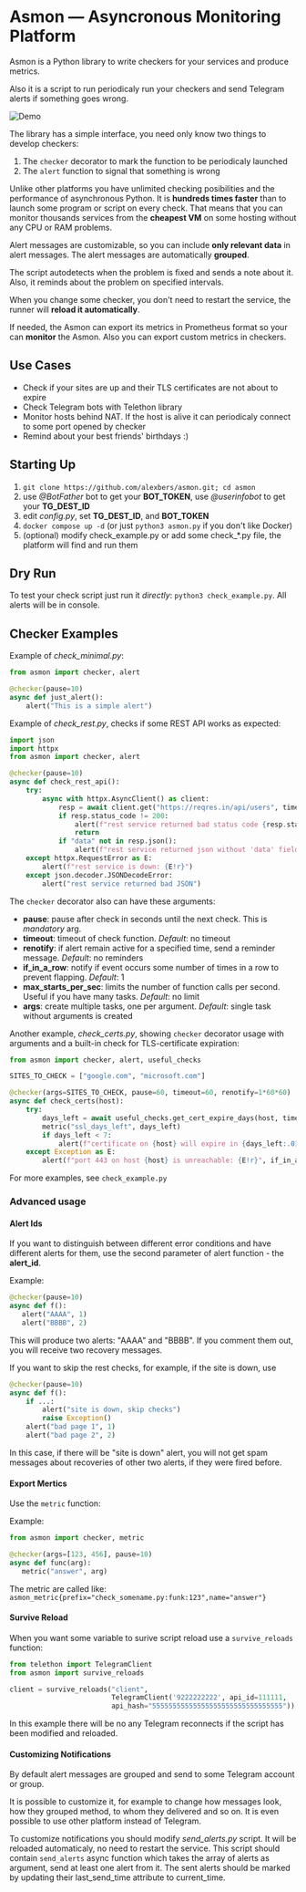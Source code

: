 # Asmon — Asyncronous Monitoring Platform #

Asmon is a Python library to write checkers for your services and produce metrics.

Also it is a script to run periodicaly run your checkers and send Telegram alerts if something goes wrong.

![Demo](https://alexbers.com/asmon_en.png)

The library has a simple interface, you need only know two things to develop checkers:

1. The `checker` decorator to mark the function to be periodicaly launched
2. The `alert` function to signal that something is wrong

Unlike other platforms you have unlimited checking posibilities and the performance of asynchronous Python.
It is **hundreds times faster** than to launch some program or script on every check. That means that you can monitor
thousands services from the **cheapest VM** on some hosting without any CPU or RAM problems.

Alert messages are customizable, so you can include **only relevant data** in alert messages. The alert messages are
automatically **grouped**.

The script autodetects when the problem is fixed and sends a note about it. Also, it reminds about the problem on specified intervals.

When you change some checker, you don't need to restart the service, the runner will **reload it automatically**.

If needed, the Asmon can export its metrics in Prometheus format so your can **monitor** the Asmon. Also you can export custom metrics in checkers.

## Use Cases ##

- Check if your sites are up and their TLS certificates are not about to expire
- Check Telegram bots with Telethon library
- Monitor hosts behind NAT. If the host is alive it can periodicaly connect to some port opened by checker
- Remind about your best friends' birthdays :)

## Starting Up ##

1. `git clone https://github.com/alexbers/asmon.git; cd asmon`
2. use *@BotFather* bot to  get your **BOT_TOKEN**, use *@userinfobot* to get your **TG_DEST_ID**
3. edit *config.py*, set **TG_DEST_ID**, and **BOT_TOKEN**
3. `docker compose up -d` (or just `python3 asmon.py` if you don't like Docker)
4. (optional) modify check_example.py or add some check_\*.py file, the platform will find and run them

## Dry Run ##

To test your check script just run it *directly*: `python3 check_example.py`. All alerts will be in console.

## Checker Examples ##

Example of *check_minimal.py*:
```python
from asmon import checker, alert

@checker(pause=10)
async def just_alert():
    alert("This is a simple alert")
```

Example of *check_rest.py*, checks if some REST API works as expected:

```python
import json
import httpx
from asmon import checker, alert

@checker(pause=10)
async def check_rest_api():
    try:
        async with httpx.AsyncClient() as client:
            resp = await client.get("https://reqres.in/api/users", timeout=10)
            if resp.status_code != 200:
                alert(f"rest service returned bad status code {resp.status_code}")
                return
            if "data" not in resp.json():
                alert(f"rest service returned json without 'data' field")
    except httpx.RequestError as E:
        alert(f"rest service is down: {E!r}")
    except json.decoder.JSONDecodeError:
        alert("rest service returned bad JSON")
```

The `checker` decorator also can have these arguments:

- **pause**: pause after check in seconds until the next check. This is *mandatory* arg.
- **timeout**: timeout of check function. *Default*: no timeout
- **renotify**: if alert remain active for a specified time, send a reminder message. *Default*: no reminders
- **if_in_a_row**: notify if event occurs some number of times in a row to prevent flapping. *Default*: 1
- **max_starts_per_sec**: limits the number of function calls per second. Useful if you have many tasks. *Default*: no limit
- **args**: create multiple tasks, one per argument. *Default*: single task without arguments is created

Another example, *check_certs.py*, showing `checker` decorator usage with arguments and a built-in
check for TLS-certificate expiration:

```python
from asmon import checker, alert, useful_checks

SITES_TO_CHECK = ["google.com", "microsoft.com"]

@checker(args=SITES_TO_CHECK, pause=60, timeout=60, renotify=1*60*60)
async def check_certs(host):
    try:
        days_left = await useful_checks.get_cert_expire_days(host, timeout=10)
        metric("ssl_days_left", days_left)
        if days_left < 7:
            alert(f"certificate on {host} will expire in {days_left:.01f} days")
    except Exception as E:
        alert(f"port 443 on host {host} is unreachable: {E!r}", if_in_a_row=2)

```

For more examples, see `check_example.py`


### Advanced usage ###

#### Alert Ids ####
If you want to distinguish between different error conditions and have different alerts for them, use the second parameter of alert function - the **alert\_id**.

Example:

```python
@checker(pause=10)
async def f():
   alert("AAAA", 1)
   alert("BBBB", 2)
```

This will produce two alerts: "AAAA" and "BBBB". If you comment them out, you will receive two recovery messages.

If you want to skip the rest checks, for example, if the site is down, use

```python
@checker(pause=10)
async def f():
    if ...:
        alert("site is down, skip checks")
        raise Exception()
    alert("bad page 1", 1)
    alert("bad page 2", 2)
```

In this case, if there will be "site is down" alert, you will not get spam messages about recoveries of other two alerts, if they were fired before.

#### Export Mertics ####

Use the `metric` function:

Example:
```python
from asmon import checker, metric

@checker(args=[123, 456], pause=10)
async def func(arg):
   metric("answer", arg)
```

The metric are called like:
`asmon_metric{prefix="check_somename.py:funk:123",name="answer"}`

#### Survive Reload ####

When you want some variable to surive script reload use a `survive_reloads` function:

```python
from telethon import TelegramClient
from asmon import survive_reloads

client = survive_reloads("client",
                         TelegramClient('9222222222', api_id=111111,
                         api_hash="55555555555555555555555555555555"))
```

In this example there will be no any Telegram reconnects if the script has been modified and reloaded.

#### Customizing Notifications ####

By default alert messages are grouped and send to some Telegram account or group.

It is possible to customize it, for example to change how messages look, how they grouped method, to whom they delivered and so on. It is even possible to use other platform instead of Telegram.

To customize notifications you should modify *send\_alerts.py* script. It will be reloaded automaticaly, no need to restart the service. This script should contain `send_alerts` async function which takes the array of alerts as argument, send at least one alert from it. The sent alerts should be marked by updating their last_send_time attribute to current_time.
